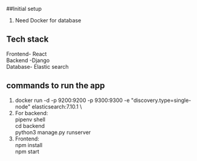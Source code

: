 ##Initial setup
  1. Need Docker for database

## Tech stack
Frontend- React\
Backend -Django\
Database- Elastic search

## commands to run the app
1. docker run -d -p 9200:9200 -p 9300:9300 -e "discovery.type=single-node" elasticsearch:7.10.1 \
2. For backend:\
     pipenv shell\
     cd backend\
     python3 manage.py runserver
3. Frontend:\
   npm install\
   npm start
